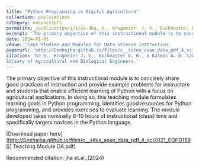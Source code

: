 ```yaml
---
title: "Python Programming in Digital Agriculture"
collection: publications
category: manuscripts
permalink: /publication/1/1/24-Jha, S., Krogmeier, J. V., Buckmaster, D. R., & Balmos, A. D. (2020). Python Programming in Digital Agriculture. In Case Studies and Modules for Data Science Instruction (pp. 7-24). American Society of Agricultural and Biological Engineers.
excerpt: 'The primary objective of this instructional module is to concisely share good practices of instruction and provide example problems for instructors and students that enable efficient learning of Python with a focus on agricultural applications. In doing so, this teaching module formulates learning goals in Python programming, identifies good resources for Python programming, and provides exercises to evaluate learning. The module developed takes nominally 8-10 hours of instructional (class) time and specifically targets novices in the Python language.'
date: 2024-01-01
venue: 'Case Studies and Modules for Data Science Instruction'
paperurl: 'http://Snehajha.github.io/files/c__sites_asae_data_pdf_4_sci2021_EOPD15961 Teaching Module OA.pdf'
citation: 'ha S., Krogmeier J. V., Buckmaster D. R., & Balmos A. D. (2024). "Python Programming in Digital Agriculture." In Case Studies and Modules for Data Science Instruction (pp. 7-24). American
Society of Agricultural and Biological Engineers.'
---
```

The primary objective of this instructional module is to concisely share good practices of instruction and provide example problems for instructors and students that enable efficient learning of Python with a focus on agricultural applications. In doing so, this teaching module formulates learning goals in Python programming, identifies good resources for Python programming, and provides exercises to evaluate learning. The module developed takes nominally 8-10 hours of instructional (class) time and specifically targets novices in the Python language.

[Download paper here](http://Snehajha.github.io/files/c__sites_asae_data_pdf_4_sci2021_EOPD15961 Teaching Module OA.pdf)

Recommended citation: jha et.al.,(2024)